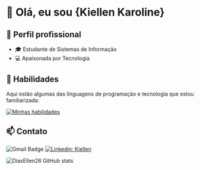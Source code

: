 
# 👋 Olá, eu sou {Kiellen Karoline}

## 💼 Perfil profissional

-  🎓 Estudante de Sistemas de Informação
-  💻 Apaixonada por Tecnologia

##  🚀 Habilidades

Aqui estão algumas das linguagens de programação e tecnologia que estou familiarizada:

[![Minhas habilidades](https://skillicons.dev/icons?i=java,py,php,hibernate,postman,maven,css,html,spring,docker,bootstrap,figma,git,github,idea,mysql,postgres,vercel)](skillicons.dev)

##  📫 Contato

![Gmail Badge](https://img.shields.io/badge/-{karolinekiellen@gmail.com}-006bed?style=flat-square&logo=Gmail&logoColor=white&link=mailto:{karolinekiellen@gmail.com}.)
[![Linkedin: Kiellen ](https://img.shields.io/badge/-kiellenkaroline-blue?style=flat-square&logo=Linkedin&logoColor=white&link=https://www.linkedin.com/in//)](https://www.linkedin.com/in/kiellen-karoline-350b95291/)


![DiasEllen26 GitHub stats](https://github-readme-stats.vercel.app/api?username=kiellenkaroline&show_icons=true&theme=dark) 

